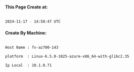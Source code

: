 
   
#### This Page Create at:

```bash

2024-11-17 - 14:58:47 UTC

```

#### Create By Machine:

```bash

Host Name : fv-az700-143

platform  : Linux-6.5.0-1025-azure-x86_64-with-glibc2.35

Ip Local  : 10.1.0.71

```

